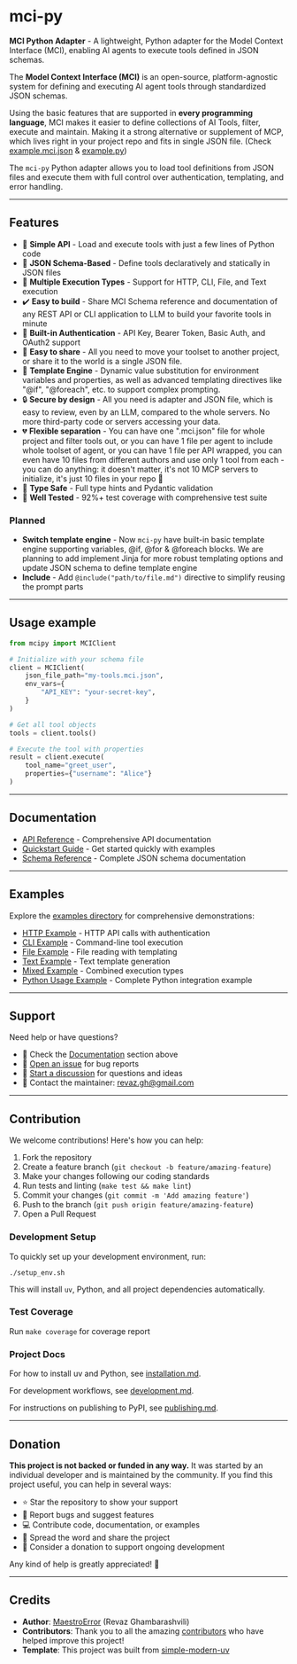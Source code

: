 # mci-py

**MCI Python Adapter** - A lightweight, Python adapter for the Model Context Interface (MCI), enabling AI agents to execute tools defined in JSON schemas.

The **Model Context Interface (MCI)** is an open-source, platform-agnostic system for defining and executing AI agent tools through standardized JSON schemas.

Using the basic features that are supported in **every programming language**, MCI makes it easier to define collections of AI Tools, filter, execute and maintain. Making it a strong alternative or supplement of MCP, which lives right in your project repo and fits in single JSON file. (Check [example.mci.json](https://github.com/Model-Context-Interface/mci-py/blob/main/example.mci.json) & [example.py](https://github.com/Model-Context-Interface/mci-py/blob/main/example.py))

The `mci-py` Python adapter allows you to load tool definitions from JSON files and execute them with full control over authentication, templating, and error handling.

---

## Features

- 🚀 **Simple API** - Load and execute tools with just a few lines of Python code
- 📝 **JSON Schema-Based** - Define tools declaratively and statically in JSON files
- 🔄 **Multiple Execution Types** - Support for HTTP, CLI, File, and Text execution
- ✔️ **Easy to build** - Share MCI Schema reference and documentation of any REST API or CLI application to LLM to build your favorite tools in minute
- 🔐 **Built-in Authentication** - API Key, Bearer Token, Basic Auth, and OAuth2 support
- 🔁 **Easy to share** - All you need to move your toolset to another project, or share it to the world is a single JSON file.
- 🎯 **Template Engine** - Dynamic value substitution for environment variables and properties, as well as advanced templating directives like "@if", "@foreach", etc. to support complex prompting.
- 🔒 **Secure by design** - All you need is adapter and JSON file, which is easy to review, even by an LLM, compared to the whole servers. No more third-party code or servers accessing your data.
- 💔 **Flexible separation** - You can have one ".mci.json" file for whole project and filter tools out, or you can have 1 file per agent to include whole toolset of agent, or you can have 1 file per API wrapped, you can even have 10 files from different authors and use only 1 tool from each - you can do anything: it doesn't matter, it's not 10 MCP servers to initialize, it's just 10 files in your repo 🤷
- 🎨 **Type Safe** - Full type hints and Pydantic validation
- 🧪 **Well Tested** - 92%+ test coverage with comprehensive test suite

### Planned

- **Switch template engine** - Now `mci-py` have built-in basic template engine supporting variables, @if, @for & @foreach blocks. We are planning to add implement Jinja for more robust templating options and update JSON schema to define template engine
- **Include** - Add `@include("path/to/file.md")` directive to simplify reusing the prompt parts

---

## Usage example

```python
from mcipy import MCIClient

# Initialize with your schema file
client = MCIClient(
    json_file_path="my-tools.mci.json",
    env_vars={
        "API_KEY": "your-secret-key",
    }
)

# Get all tool objects
tools = client.tools()

# Execute the tool with properties
result = client.execute(
    tool_name="greet_user",
    properties={"username": "Alice"}
)

```

---

## Documentation

- [API Reference](docs/api_reference.md) - Comprehensive API documentation
- [Quickstart Guide](docs/quickstart.md) - Get started quickly with examples
- [Schema Reference](docs/schema_reference.md) - Complete JSON schema documentation

---

## Examples

Explore the [examples directory](./examples/) for comprehensive demonstrations:

- [HTTP Example](./examples/http_example.json) - HTTP API calls with authentication
- [CLI Example](./examples/cli_example.json) - Command-line tool execution
- [File Example](./examples/file_example.json) - File reading with templating
- [Text Example](./examples/text_example.json) - Text template generation
- [Mixed Example](./examples/mixed_example.json) - Combined execution types
- [Python Usage Example](./examples/example_usage.py) - Complete Python integration example

---

## Support

Need help or have questions?

- 📖 Check the [Documentation](#documentation) section above
- 🐛 [Open an issue](https://github.com/Model-Context-Interface/mci-py/issues) for bug reports
- 💬 [Start a discussion](https://github.com/Model-Context-Interface/mci-py/discussions) for questions and ideas
- 📧 Contact the maintainer: revaz.gh@gmail.com

---

## Contribution

We welcome contributions! Here's how you can help:

1. Fork the repository
2. Create a feature branch (`git checkout -b feature/amazing-feature`)
3. Make your changes following our coding standards
4. Run tests and linting (`make test && make lint`)
5. Commit your changes (`git commit -m 'Add amazing feature'`)
6. Push to the branch (`git push origin feature/amazing-feature`)
7. Open a Pull Request

### Development Setup

To quickly set up your development environment, run:

```shell
./setup_env.sh
```

This will install `uv`, Python, and all project dependencies automatically.

### Test Coverage

Run `make coverage` for coverage report

### Project Docs

For how to install uv and Python, see [installation.md](installation.md).

For development workflows, see [development.md](development.md).

For instructions on publishing to PyPI, see [publishing.md](publishing.md).

---

## Donation

**This project is not backed or funded in any way.** It was started by an individual developer and is maintained by the community. If you find this project useful, you can help in several ways:

- ⭐ Star the repository to show your support
- 🐛 Report bugs and suggest features
- 💻 Contribute code, documentation, or examples
- 📢 Spread the word and share the project
- 💝 Consider a donation to support ongoing development

Any kind of help is greatly appreciated! 🙏

---

## Credits

- **Author**: [MaestroError](https://github.com/MaestroError) (Revaz Ghambarashvili)
- **Contributors**: Thank you to all the amazing [contributors](https://github.com/Model-Context-Interface/mci-py/graphs/contributors) who have helped improve this project!
- **Template**: This project was built from [simple-modern-uv](https://github.com/jlevy/simple-modern-uv)
